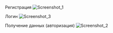 Регистрация
![Screenshot_1](https://github.com/user-attachments/assets/0dc5b0d0-8df6-4d45-9972-442720ea54fe)

Логин
![Screenshot_3](https://github.com/user-attachments/assets/476aa4f6-9d12-4229-8935-3ca6e14943e7)

Получение данных (авторизация)
![Screenshot_2](https://github.com/user-attachments/assets/df15de78-321c-4e13-84cc-d866960abe6d)
